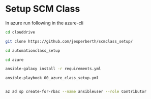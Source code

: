 # Setup SCM Class

In azure run following in the azure-cli

```bash
cd clouddrive

git clone https://github.com/jesperberth/scmclass_setup/

cd automationclass_setup

cd azure

ansible-galaxy install -r requirements.yml

ansible-playbook 00_azure_class_setup.yml
```

```bash

az ad sp create-for-rbac --name ansibleuser --role Contributor



```
